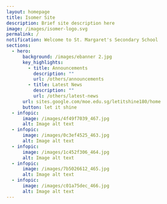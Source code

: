 ```yaml
---
layout: homepage
title: Isomer Site
description: Brief site description here
image: /images/isomer-logo.svg
permalink: /
notification: Welcome to St. Margaret's Secondary School
sections:
  - hero:
      background: /images/ebanner 2.jpg
      key_highlights:
        - title: Announcements
          description: ""
          url: /others/announcements
        - title: Latest News
          description: ""
          url: /others/latest-news
      url: sites.google.com/moe.edu.sg/letitshine180/home
      button: let it shine
  - infopic:
      image: /images/4f49f7039_467.jpg
      alt: Image alt text
  - infopic:
      image: /images/0c3ef4525_463.jpg
      alt: Image alt text
  - infopic:
      image: /images/1c452f306_464.jpg
      alt: Image alt text
  - infopic:
      image: /images/7b5026612_465.jpg
      alt: Image alt text
  - infopic:
      image: /images/c01a75dec_466.jpg
      alt: Image alt text
---
```


